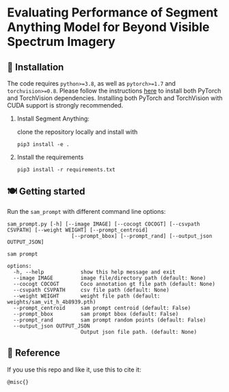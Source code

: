 # Evaluating Performance of Segment Anything Model for Beyond Visible Spectrum Imagery

## :wrench: Installation

The code requires `python>=3.8`, as well as `pytorch>=1.7` and `torchvision>=0.8`. Please follow the instructions [here](https://pytorch.org/get-started/locally/) to install both PyTorch and TorchVision dependencies. Installing both PyTorch and TorchVision with CUDA support is strongly recommended.

1. Install Segment Anything:

    clone the repository locally and install with

    ~~~
    pip3 install -e .
    ~~~
2. Install the requirements
    ~~~
    pip3 install -r requirements.txt
    ~~~

## :plate_with_cutlery: Getting started

Run the `sam_prompt` with different command line options:

~~~
sam_prompt.py [-h] [--image IMAGE] [--cocogt COCOGT] [--csvpath CSVPATH] [--weight WEIGHT] [--prompt_centroid]
                     [--prompt_bbox] [--prompt_rand] [--output_json OUTPUT_JSON]

sam prompt

options:
  -h, --help            show this help message and exit
  --image IMAGE         image file/directory path (default: None)
  --cocogt COCOGT       Coco annotation gt file path (default: None)
  --csvpath CSVPATH     csv file path (default: None)
  --weight WEIGHT       weight file path (default: weights/sam_vit_h_4b8939.pth)
  --prompt_centroid     sam prompt centroid (default: False)
  --prompt_bbox         sam prompt bbox (default: False)
  --prompt_rand         sam prompt random points (default: False)
  --output_json OUTPUT_JSON
                        Output json file path. (default: None)
~~~

## :frog: Reference
If you use this repo and like it, use this to cite it:
```tex
@misc{}
```